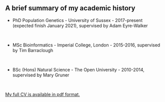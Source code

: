 <h2>A brief summary of my academic history</h2>

* PhD Population Genetics - University of Sussex - 2017-present (expected finish January 2021), 
  supervised by Adam Eyre-Walker<br />
<br />

* MSc Bioinformatics - Imperial College, London - 2015-2016, 
  supervised by Tim Barraclough<br />
<br />

* BSc (Hons) Natural Science - The Open University - 2010-2014, 
  supervised by Mary Gruner<br />
<br />

<a href="https://vivaksoni.github.io/_pages/Vivak_Soni_CV.pdf" target="_blank">My full CV is available in pdf format.</a>

